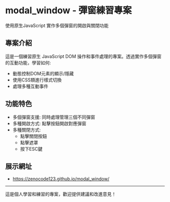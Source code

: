 ﻿# modal_window - 彈窗練習專案
使用原生JavaScript 實作多個彈窗的開啟與關閉功能
## 專案介紹
這是一個練習原生 JavaScript DOM 操作和事件處理的專案。透過實作多個彈窗的互動功能，學習如何:
- 動態控制DOM元素的顯示/隱藏
- 使用CSS類進行樣式切換
- 處理多種互動事件
## 功能特色
- 多個彈窗支援: 同時處理管理三個不同彈窗
- 多種開啟方式: 點擊按鈕開啟對應彈窗
- 多種關閉方式:
  - 點擊關閉按鈕
  - 點擊遮罩
  - 按下ESC鍵
## 展示網址
- https://zenocode123.github.io/modal_window/
---
這是個人學習和練習的專案，歡迎提供建議和改進意見！
